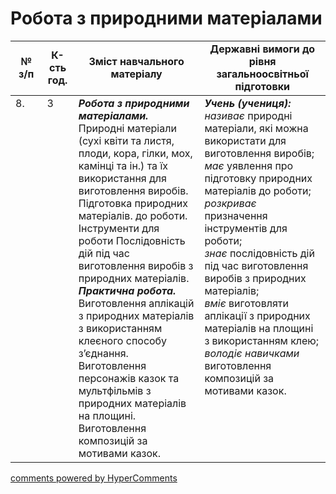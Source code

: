 <div id="hypercomments_widget" class="js-hypercomments-widget invisible"></div>

# Робота з природними матеріалами

<table>
  <tr>
    <td width="10%" align="center"><b>№ з/п</b></td>
    <td width="10%" align="center"><b>К-сть год.</b></td>
    <td width="40%" align="center"><b>Зміст навчального матеріалу</b></td>
    <td width="60%" align="center"><b>Державні вимоги до рівня загальноосвітньої підготовки</b></td>
  </tr>
<tbody>
  <tr>
    <td width="10%" style="vertical-align:top !important;">
8.</td>
    <td width="10%" style="vertical-align:top !important;">
3</td>
    <td width="40%" style="vertical-align:top !important;">
<b><i>Робота з природними матеріалами.</i></b> Природні матеріали (сухі квіти та листя, плоди, кора, гілки, мох, камінці та ін.) та їх використання для виготовлення виробів. Підготовка природних матеріалів. до роботи. Інструменти для роботи Послідовність дій під час виготовлення виробів з природних матеріалів. <br>
<b><i>Практична робота.</i></b> <br>
Виготовлення аплікацій з природних матеріалів з використанням клеєного способу з’єднання.<br>
Виготовлення персонажів казок та мультфільмів з природних матеріалів на площині.<br>
Виготовлення композицій за мотивами казок.<br>
</td>
    <td width="60%" style="vertical-align:top !important;">
<i><b>Учень (учениця):</b></i><br>
<i>називає</i> природні матеріали, які можна використати для виготовлення виробів;<br>
<i>має</i> уявлення про підготовку природних матеріалів до роботи;<br>
<i>розкриває</i> призначення інструментів для роботи;<br>
<i>знає</i> послідовність дій під час виготовлення виробів з природних матеріалів;<br>
<i>вміє</i> виготовляти аплікації з природних матеріалів на площині з використанням клею; <br>
<i>володіє навичками</i> виготовлення композицій за мотивами казок.<br>
</td>
  </tr>
</tbody>
</table>

<div class="js-hypercomments-container">
<a href="http://hypercomments.com" class="hc-link" title="comments widget">comments powered by HyperComments</a>
</div>